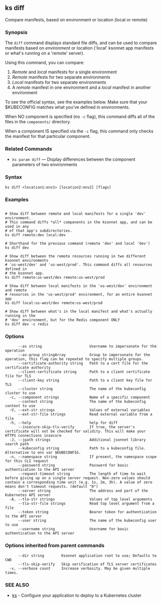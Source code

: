 ## ks diff

Compare manifests, based on environment or location (local or remote)

### Synopsis


The `diff` command displays standard file diffs, and can be used to compare manifests
based on *environment* or location ('local' ksonnet app manifests or what's running
on a 'remote' server).

Using this command, you can compare:

1. *Remote* and *local* manifests for a single environment
2. *Remote* manifests for two separate environments
3. *Local* manifests for two separate environments
4. A *remote* manifest in one environment and a *local* manifest in another environment

To see the official syntax, see the examples below. Make sure that your $KUBECONFIG
matches what you've defined in environments.

When NO component is specified (no `-c` flag), this command diffs all of
the files in the `components/` directory.

When a component IS specified via the `-c` flag, this command only checks
the manifest for that particular component.

### Related Commands

* `ks param diff` — Display differences between the component parameters of two environments

### Syntax


```
ks diff <location1:env1> [location2:env2] [flags]
```

### Examples

```

# Show diff between remote and local manifests for a single 'dev' environment.
# This command diffs *all* components in the ksonnet app, and can be used in any
# of that app's subdirectories.
ks diff remote:dev local:dev

# Shorthand for the previous command (remote 'dev' and local 'dev')
ks diff dev

# Show diff between the remote resources running in two different ksonnet environments
# 'us-west/dev' and 'us-west/prod'. This command diffs all resources defined in
# the ksonnet app.
ks diff remote:us-west/dev remote:us-west/prod

# Show diff between local manifests in the 'us-west/dev' environment and remote
# resources in the 'us-west/prod' environment, for an entire ksonnet app
ks diff local:us-west/dev remote:us-west/prod

# Show diff between what's in the local manifest and what's actually running in the
# 'dev' environment, but for the Redis component ONLY
ks diff dev -c redis

```

### Options

```
      --as string                      Username to impersonate for the operation
      --as-group stringArray           Group to impersonate for the operation, this flag can be repeated to specify multiple groups.
      --certificate-authority string   Path to a cert file for the certificate authority
      --client-certificate string      Path to a client certificate file for TLS
      --client-key string              Path to a client key file for TLS
      --cluster string                 The name of the kubeconfig cluster to use
  -c, --component strings              Name of a specific component
      --context string                 The name of the kubeconfig context to use
  -V, --ext-str strings                Values of external variables
      --ext-str-file strings           Read external variable from a file
  -h, --help                           help for diff
      --insecure-skip-tls-verify       If true, the server's certificate will not be checked for validity. This will make your HTTPS connections insecure
  -J, --jpath strings                  Additional jsonnet library search path
      --kubeconfig string              Path to a kubeconfig file. Alternative to env var $KUBECONFIG.
  -n, --namespace string               If present, the namespace scope for this CLI request
      --password string                Password for basic authentication to the API server
      --request-timeout string         The length of time to wait before giving up on a single server request. Non-zero values should contain a corresponding time unit (e.g. 1s, 2m, 3h). A value of zero means don't timeout requests. (default "0")
      --server string                  The address and port of the Kubernetes API server
  -A, --tla-str strings                Values of top level arguments
      --tla-str-file strings           Read top level argument from a file
      --token string                   Bearer token for authentication to the API server
      --user string                    The name of the kubeconfig user to use
      --username string                Username for basic authentication to the API server
```

### Options inherited from parent commands

```
      --dir string        Ksonnet application root to use; Defaults to CWD
      --tls-skip-verify   Skip verification of TLS server certificates
  -v, --verbose count     Increase verbosity. May be given multiple times.
```

### SEE ALSO

* [ks](ks.md)	 - Configure your application to deploy to a Kubernetes cluster

